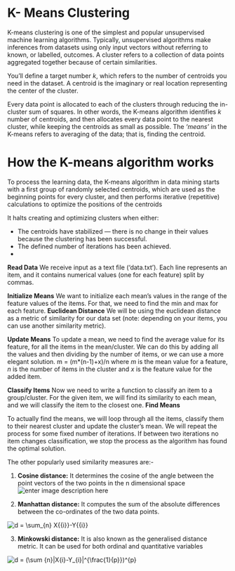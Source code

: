 # K- Means Clustering

K-means clustering is one of the simplest and popular unsupervised machine learning algorithms.
Typically, unsupervised algorithms make inferences from datasets using only input vectors without referring to known, or labelled, outcomes.
A cluster refers to a collection of data points aggregated together because of certain similarities.

You’ll define a target number  _k_, which refers to the number of centroids you need in the dataset. A centroid is the imaginary or real location representing the center of the cluster.

Every data point is allocated to each of the clusters through reducing the in-cluster sum of squares.
In other words, the K-means algorithm identifies  _k_  number of centroids, and then allocates every data point to the nearest cluster, while keeping the centroids as small as possible.
The  _‘means’_  in the K-means refers to averaging of the data; that is, finding the centroid.

# **How the K-means algorithm works**
To process the learning data, the K-means algorithm in data mining starts with a first group of randomly selected centroids, which are used as the beginning points for every cluster, and then performs iterative (repetitive) calculations to optimize the positions of the centroids

It halts creating and optimizing clusters when either:

-   The centroids have stabilized — there is no change in their values because the clustering has been successful.
-   The defined number of iterations has been achieved.
- 
**Read Data**
We receive input as a text file (‘data.txt’). Each line represents an item, and it contains numerical values (one for each feature) split by commas.

**Initialize Means**
We want to initialize each mean’s values in the range of the feature values of the items. For that, we need to find the min and max for each feature.
**Euclidean Distance**
We will be using the euclidean distance as a metric of similarity for our data set (note: depending on your items, you can use another similarity metric).

**Update Means**
To update a mean, we need to find the average value for its feature, for all the items in the mean/cluster. We can do this by adding all the values and then dividing by the number of items, or we can use a more elegant solution.
	m = (m*(n-1)+x)/n
	where _m_ is the mean value for a feature, _n_ is the number of items in the cluster and _x_ is the feature value for the added item.

**Classify Items**
Now we need to write a function to classify an item to a group/cluster. For the given item, we will find its similarity to each mean, and we will classify the item to the closest one.
**Find Means**

To actually find the means, we will loop through all the items, classify them to their nearest cluster and update the cluster’s mean. We will repeat the process for some fixed number of iterations. If between two iterations no item changes classification, we stop the process as the algorithm has found the optimal solution.

The other popularly used similarity measures are:-
1.  **Cosine distance:**  It determines the cosine of the angle between the point vectors of the two points in the n dimensional space
![enter image description here](https://www.geeksforgeeks.org/wp-content/ql-cache/quicklatex.com-3fd139cbbf734c3a069c4c1416528409_l3.svg)

2.  **Manhattan distance:**  It computes the sum of the absolute differences between the co-ordinates of the two data points.

![d = \sum_{n} X{_{i}}-Y{_{i}} ](https://www.geeksforgeeks.org/wp-content/ql-cache/quicklatex.com-ac9b0b227cd80bf647d1df50d5ac3512_l3.svg "Rendered by QuickLaTeX.com")

3.  **Minkowski distance:**  It is also known as the generalised distance metric. It can be used for both ordinal and quantitative variables

![d = (\sum _{n}|X_{i}-Y_{i}|^{\frac{1}{p}})^{p} ](https://www.geeksforgeeks.org/wp-content/ql-cache/quicklatex.com-b9b33ef0586a88a621a0932327048647_l3.svg "Rendered by QuickLaTeX.com")


